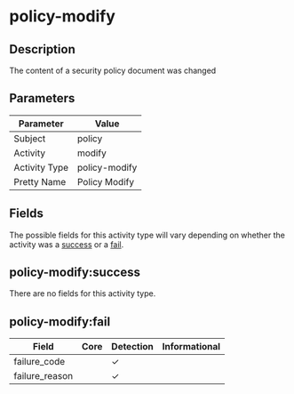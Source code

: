 policy-modify
=============

Description
-----------
The content of a security policy document was changed

Parameters
----------
| Parameter     | Value         |
| ------------- | ------------- |
| Subject       | policy        |
| Activity      | modify        |
| Activity Type | policy-modify |
| Pretty Name   | Policy Modify |


Fields
------

The possible fields for this activity type will vary depending on whether the activity was a [success](#policy-modifysuccess) or a [fail](#policy-modifyfail).


policy-modify:success
---------------------

There are no fields for this activity type.


policy-modify:fail
------------------

| Field          | Core | Detection | Informational |
| -------------- | ---- | --------- | ------------- |
| failure_code   |      | &#10003;  |               |
| failure_reason |      | &#10003;  |               |